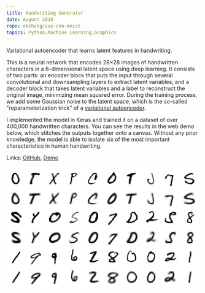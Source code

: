 ```yaml
---
title: Handwriting Generator
date: August 2018
repo: ekzhang/vae-cnn-mnist
topics: Python,Machine Learning,Graphics
---
```


<div class="row">
  <div class="col-md-8">
    <p class="lead">
      Variational autoencoder that learns latent features in handwriting.
    </p>
    <p>
      This is a neural network that encodes 28&times;28 images of handwritten
      characters in a 6-dimensional latent space using deep learning. It
      consists of two parts: an encoder block that puts the input through
      several convolutional and downsampling layers to extract latent variables,
      and a decoder block that takes latent variables and a label to
      reconstruct the original image, minimizing mean squared error. During the
      training process, we add some Gaussian noise to the latent space, which is
      the so-called "reparameterization trick" of a
      <a
        href="https://papers.nips.cc/paper/5775-learning-structured-output-representation-using-deep-conditional"
        >variational autoencoder</a
      >.
    </p>
    <p>
      I implemented the model in Keras and trained it on a dataset of over
      400,000 handwritten characters. You can see the results in the web demo
      below, which stitches the outputs together onto a canvas. Without any
      prior knowledge, the model is able to isolate six of the most important
      characteristics in human handwriting.
    </p>
    <p class="font-weight-bold">
      Links:
      <a href="https://github.com/ekzhang/vae-cnn-mnist">GitHub</a>,
      <a href="https://ekzhang.github.io/vae-cnn-mnist/">Demo</a>
    </p>
  </div>
  <div class="col-md-4">
    <a href="/assets/images/vae-cnn-mnist.png">
      <img
        class="img-fluid"
        alt="Learned handwriting samples"
        src="/assets/images/vae-cnn-mnist.png"
      />
    </a>
  </div>
</div>

